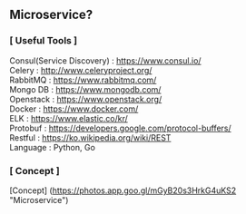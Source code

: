 ## Microservice?
### [ Useful Tools ]
Consul(Service Discovery) : https://www.consul.io/  
Celery : http://www.celeryproject.org/  
RabbitMQ : https://www.rabbitmq.com/  
Mongo DB : https://www.mongodb.com/  
Openstack : https://www.openstack.org/  
Docker : https://www.docker.com/  
ELK : https://www.elastic.co/kr/  
Protobuf : https://developers.google.com/protocol-buffers/  
Restful : https://ko.wikipedia.org/wiki/REST  
Language : Python, Go  

### [ Concept ]
[Concept] (https://photos.app.goo.gl/mGyB20s3HrkG4uKS2 "Microservice")
